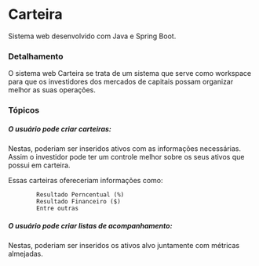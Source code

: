 # Carteira
Sistema web desenvolvido com Java e Spring Boot.


### Detalhamento

O sistema web Carteira se trata de um sistema que serve como workspace para que os investidores dos mercados de capitais possam 
organizar melhor as suas operações. 

### Tópicos

##### O usuário pode criar carteiras: 

Nestas, poderiam ser inseridos ativos com as informações necessárias. Assim o investidor pode ter um controle melhor sobre os seus ativos que possui em carteira.

Essas carteiras ofereceriam informações como:

            Resultado Perncentual (%)
            Resultado Financeiro ($)
            Entre outras
 
 ##### O usuário pode criar listas de acompanhamento: 

Nestas, poderiam ser inseridos os ativos alvo juntamente com métricas almejadas.
